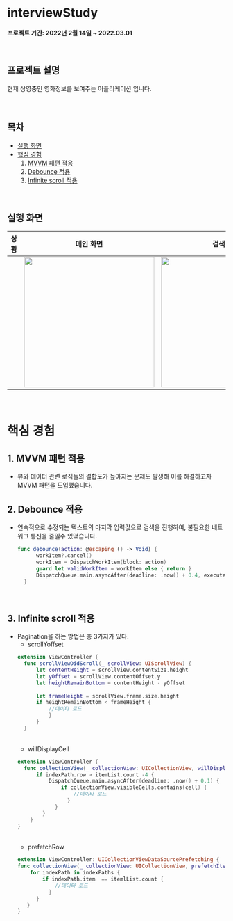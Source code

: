 # interviewStudy

**프로젝트 기간: 2022년 2월 14일 ~ 2022.03.01**

&nbsp; 


## 프로젝트 설명
현재 상영중인 영화정보를 보여주는 어플리케이션 입니다.<br>
&nbsp;  
&nbsp; 

## 목차
+ [실행 화면](#실행-화면)
+ [핵심 경험](#핵심-경험)
    1. [MVVM 패턴 적용](#1-mvvm-패턴-적용)
    2. [Debounce 적용](#2-debounce-적용)
    3. [Infinite scroll 적용](#3-infinite-scroll-적용)


&nbsp;

## 실행 화면
|상황|메인 화면|검색 화면|
|--|--|--|
||<img width=300 src="https://user-images.githubusercontent.com/52707151/163806204-5e586c2a-d120-4081-b362-d717b4a62690.gif">|<img width=300 src="https://user-images.githubusercontent.com/52707151/163806069-0f6805e8-f9ce-48e1-be95-f265fa8513b4.gif">|




&nbsp;
# 핵심 경험

## 1. MVVM 패턴 적용 

+ 뷰와 데이터 관련 로직들의 결합도가 높아지는 문제도 발생해 이를 해결하고자 MVVM 패턴을 도입했습니다.
&nbsp;


## 2. Debounce 적용
+ 연속적으로 수정되는 텍스트의 마지막 입력값으로 검색을 진행하여, 불필요한 네트워크 통신을 줄일수 있었습니다.
  ```swift
  func debounce(action: @escaping () -> Void) {
        workItem?.cancel()
        workItem = DispatchWorkItem(block: action)
        guard let validWorkItem = workItem else { return }
        DispatchQueue.main.asyncAfter(deadline: .now() + 0.4, execute: validWorkItem) // UI관련이면 mainThread
    }
  ```
&nbsp;


## 3. Infinite scroll 적용
+ Pagination을 하는 방법은 총 3가지가 있다.
  + scrollYoffset
  ```swift
  extension ViewController {
    func scrollViewDidScroll(_ scrollView: UIScrollView) {
        let contentHeight = scrollView.contentSize.height
        let yOffset = scrollView.contentOffset.y
        let heightRemainBottom = contentHeight - yOffset
        
        let frameHeight = scrollView.frame.size.height
        if heightRemainBottom < frameHeight {
            //데이타 로드
            }
        }
    }
  ```
  &nbsp;
  + willDisplayCell
  ```swift
  extension ViewController {
    func collectionView(_ collectionView: UICollectionView, willDisplay cell: UICollectionViewCell, forItemAt indexPath: IndexPath) {
        if indexPath.row > itemList.count -4 {
            DispatchQueue.main.asyncAfter(deadline: .now() + 0.1) { 
                if collectionView.visibleCells.contains(cell) {
                    //데이타 로드
                  }
              }
          }
      }
  }
  ```
  &nbsp;
  + prefetchRow 
  ```swift
  extension ViewController: UICollectionViewDataSourcePrefetching {
  func collectionView(_ collectionView: UICollectionView, prefetchItemsAt indexPaths: [IndexPath]) {
      for indexPath in indexPaths {
          if indexPath.item  == itemlList.count {
              //데이타 로드
            }
        }
     }
  }

